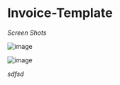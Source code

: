 # Invoice-Template

*Screen Shots*

![image](https://user-images.githubusercontent.com/125431497/225958920-3f106120-28be-4e8a-8c18-d576a39c5a7d.png)

![image](https://user-images.githubusercontent.com/125431497/225959206-be2ab5ba-125e-4253-b471-074d83ae76e3.png)

$sdfsd$
